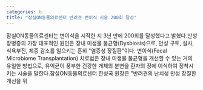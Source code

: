 ```yaml
---
categories: b
title: "잠실ON동물의료센터 반려견 변이식 시술 200회 달성"
---
```

잠실ON동물의료센터는 변이식을 시작한 지 3년 만에 200회를 달성했다고 밝혔다.만성 장병증의 가장 대표적인 원인은 장내 미생물 불균형(Dysbiosis)으로, 만성 구토, 설사, 식욕부진, 체중 감소를 일으키는 흔히 "염증성 장질환"이다. 변이식(Fecal Microbiome Transplantation) 치료법은 장내 미생물 불균형을 개선할 수 있는 거의 유일한 방법으로, 유익균이 풍부한 건강한 개체의 분변을 환자의 장에 이식하여 정착시키는 시술을 말한다.잠실ON동물의료센터 한성국 원장은 "반려견의 난치성 만성 장질환 개선을 위